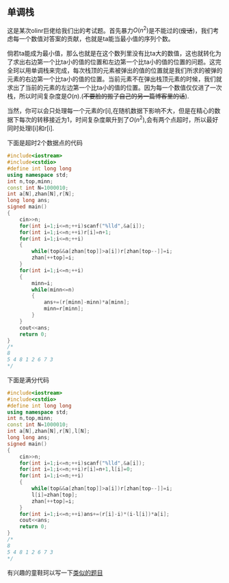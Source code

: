 ## 单调栈

这是某次olinr巨佬给我们出的考试题。首先暴力$O(n^2)$是不能过的(~~废话~~)，我们考虑每一个数值对答案的贡献，也就是ta能当最小值的序列个数。

倘若ta能成为最小值，那么也就是在这个数列里没有比ta大的数值，这也就转化为了求出右边第一个比ta小的值的位置和左边第一个比ta小的值的位置的问题。这完全珂以用单调栈来完成，每次栈顶的元素被弹出的值的位置就是我们所求的被弹的元素的右边第一个比ta小的值的位置。当前元素不在弹出栈顶元素的时候，我们就求出了当前的元素的左边第一个比ta小的值的位置。因为每一个数值仅仅进了一次栈，所以时间复杂度是$O(n)$.(~~不要脸的搬了自己的另一篇博客里的话~~).

当然，你可以会只处理每一个元素的r[i],在随机数据下影响不大，但是在精心的数据下每次的转移接近为1，时间复杂度飙升到了$O(n^2)$,会有两个点超时，所以最好同时处理l[i]和r[i].

下面是超时2个数据点的代码
```cpp
#include<iostream>
#include<cstdio>
#define int long long
using namespace std;
int n,top,minn;
const int N=1000010;
int a[N],zhan[N],r[N];
long long ans;
signed main()
{
	cin>>n;
	for(int i=1;i<=n;++i)scanf("%lld",&a[i]);
	for(int i=1;i<=n;++i)r[i]=n+1;
	for(int i=1;i<=n;++i)
	{
		while(top&&a[zhan[top]]>a[i])r[zhan[top--]]=i;
		zhan[++top]=i;
	}
	for(int i=1;i<=n;++i)
	{
		minn=i;
		while(minn<=n)
		{
			ans+=(r[minn]-minn)*a[minn];
			minn=r[minn];
		}
	}
	cout<<ans;
	return 0;
}
/*
8
5 4 8 1 2 6 7 3
*/
```
下面是满分代码
```cpp
#include<iostream>
#include<cstdio>
#define int long long
using namespace std;
int n,top,minn;
const int N=1000010;
int a[N],zhan[N],r[N],l[N];
long long ans;
signed main()
{
	cin>>n;
	for(int i=1;i<=n;++i)scanf("%lld",&a[i]);
	for(int i=1;i<=n;++i)r[i]=n+1,l[i]=0;
	for(int i=1;i<=n;++i)
	{
		while(top&&a[zhan[top]]>a[i])r[zhan[top--]]=i;
		l[i]=zhan[top];
		zhan[++top]=i;
	}
	for(int i=1;i<=n;++i)ans+=(r[i]-i)*(i-l[i])*a[i];
	cout<<ans;
	return 0;
}
/*
8
5 4 8 1 2 6 7 3
*/
```
有兴趣的童鞋珂以写一下[类似的题目](https://www.luogu.org/problem/P2659)